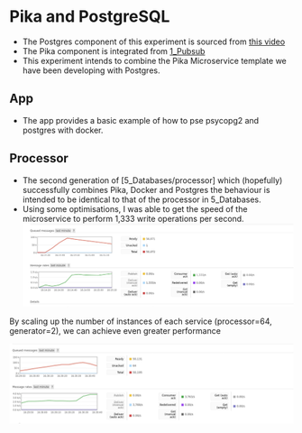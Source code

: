 # Pika and PostgreSQL
- The Postgres component of this experiment is sourced from [this video](https://www.youtube.com/watch?v=nlk0QlPdbcY)
- The Pika component is integrated from [1_Pubsub](../1_Pubsub)
- This experiment intends to combine the Pika Microservice template we have been developing with Postgres.

## App
- The app provides a basic example of how to pse psycopg2 and postgres with docker.

## Processor
- The second generation of [5_Databases/processor] which (hopefully) successfully combines Pika, Docker and Postgres the behaviour is intended to be identical to that of the processor in 5_Databases.
- Using some optimisations, I was able to get the speed of the microservice to perform 1,333 write operations per second.
![](./Microservice_Performance.png)

By scaling up the number of instances of each service (processor=64, generator=2), we can achieve even greater performance

![](./Microservice_Performance_Scaling.png)